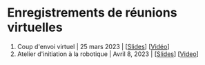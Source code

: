 # Enregistrements de réunions virtuelles

1. Coup d'envoi virtuel | 25 mars 2023 | [[Slides](https://drive.google.com/file/d/13L_UUBkJnAGtHjxp9rqld_Ofnt0orgXg/view?usp=sharing)] [[Vidéo](https://youtu.be/gbGAezDaYk4)]
2. Atelier d'initiation à la robotique   |   Avril 8, 2023   |   [[Slides](https://drive.google.com/file/d/17SVKHYQSAqRou2S5Pxwyt4-9jQJr0Ukn/view?usp=share_link)] [[Video](https://youtu.be/CdYjaDI_ORQ)]